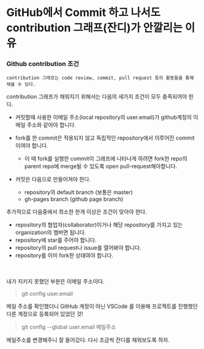 
# GitHub에서 Commit 하고 나서도 contribution 그래프(잔디)가 안깔리는 이유


### Github contribution 조건

```
contribution 그래프는 code review, commit, pull request 등의 활동들을 통해 채울 수 있다.
```

contribution 그래프가 채워지기 위해서는 다음의 세가지 조건이 모두 충족되어야 한다.

- 커밋할때 사용한 이메일 주소(local repository의 user.email)가 github계정의 이메일 주소와 같아야 합니다.
- fork를 한 commit은 적용되지 않고 독립적인 repository에서 이루어진 commit이여야 합니다.
    +  이 때 fork를 실행한 commit이 그래프에 나타나게 하려면 fork한 repo의 parent repo에 merge될 수 있도록 open pull-request해야합니다.

- 커밋은 다음으로 만들어져야 한다.
    + repository의 default branch (보통은 master)
    + gh-pages branch (github page branch)

추가적으로 다음중에서 최소한 한개 이상은 조건이 맞아야 한다.

- repository의 협업자(collaborator)이거나 해당 repository를 가지고 있는 organization의 멤버면 됩니다.
- repository에 star를 주어야 합니다.
- repository의 pull request나 issue를 열어봐야 합니다.
- repository를 이미 fork한 상태여야 합니다.

<br>
<br>
내가 지키지 못했던 부분은 이메일 주소이다.

> git config user.email

메일 주소를 확인했더니 GitHub 계정이 아닌 VSCode 를 이용해 프로젝트를 진행했던 다른 계정으로 등록되어 있었던 것!


> git config --global user.email 메일주소

메일주소를 변경해주니 잘 들어갔다.
다시 조금씩 잔디를 채워보도록 하자.

<!-- 2021.09.01-->